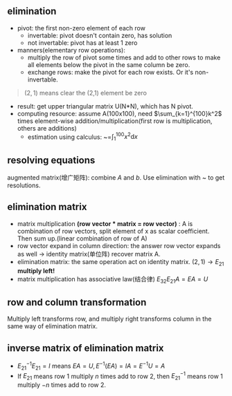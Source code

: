 ## elimination
- pivot: the first non-zero element of each row
    - invertable: pivot doesn't contain zero, has solution
    - not invertable: pivot has at least 1 zero
- manners(elementary row operations):
    - multiply the row of pivot some times and add to other rows to make all elements below the pivot in the same column be zero.
    - exchange rows: make the pivot for each row exists. Or it's non-invertable.
> $(2,1)$ means clear the (2,1) element be zero
- result: get upper triangular matrix U(N*N), which has N pivot.
- computing resource: assume A(100x100), need $\sum_{k=1}^{100}k^2$ times element-wise addition/multiplication(first row is multiplication, others are additions)
    - estimation using calculus: ~=$\int_{1}^{100} x^2\mathrm{d}x$

## resolving equations

augmented matrix(增广矩阵): combine $A$ and $b$. Use elimination with ~ to get resolutions.

## elimination matrix
- matrix multiplication **(row vector * matrix = row vector)** : A is combination of row vectors, split element of x as scalar coefficient. Then sum up.(linear combination of row of A)
- row vector expand in column direction: the answer row vector expands as well -> identity matrix(单位阵) recover matrix A.
- elimination matrix: the same operation act on identity matrix. $(2,1)\to E_{21}$ **multiply left!**
- matrix multiplication has associative law(结合律) $E_{32} E_{21} A=EA=U$

## row and column transformation

Multiply left transforms row, and multiply right transforms column in the same way of elimination matrix.

## inverse matrix of elimination matrix
- $E_{21}^{-1} E_{21}=I$ means $EA=U,E^{-1}(EA)=IA=E^{-1}U=A$
- If $E_{21}$ means row 1 multiply $n$ times add to row 2, then $E_{21}^{-1}$ means row 1 multiply $-n$ times add to row 2.